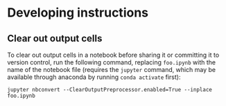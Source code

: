 # Developing instructions

## Clear out output cells
To clear out output cells in a notebook before sharing it or committing it to version control, run the following command, replacing `foo.ipynb` with the name of the notebook file (requires the `jupyter` command, which may be available through anaconda by running `conda activate` first):
```
jupyter nbconvert --ClearOutputPreprocessor.enabled=True --inplace foo.ipynb
```
